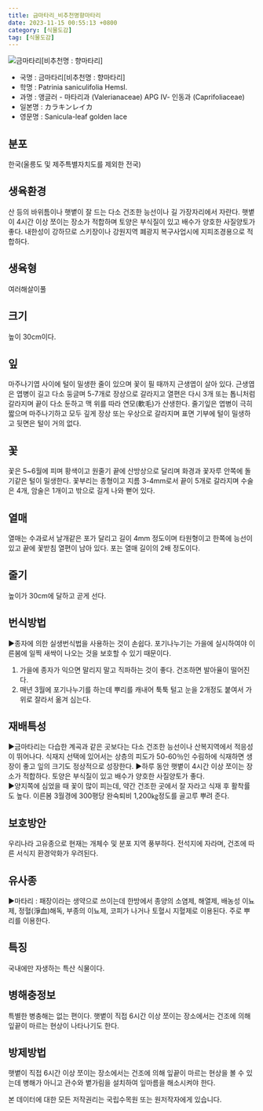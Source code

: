 ```yaml
---
title: 금마타리_비추천명향마타리
date: 2023-11-15 00:55:13 +0800
category: [식물도감]
tag: [식물도감]
---
```




![금마타리[비추천명 : 향마타리]](/fileUpload/plants/basic/Valerianaceae/Patrinia/16383/16383_1_th2.jpg)
- 국명 : 금마타리[비추천명 : 향마타리]
- 학명 : Patrinia saniculifolia Hemsl.
- 과명 : 앵글러 - 마타리과 (Valerianaceae) APG Ⅳ- 인동과 (Caprifoliaceae)
- 일본명 : カラキンレイカ
- 영문명 : Sanicula-leaf golden lace


## 분포
한국(울릉도 및 제주특별자치도를 제외한 전국) 
## 생육환경
산 등의 바위틈이나 햇볕이 잘 드는 다소 건조한 능선이나 길 가장자리에서 자란다. 햇볕이 4시간 이상 쪼이는 장소가 적합하며 토양은 부식질이 있고 배수가 양호한 사질양토가 좋다. 내한성이 강하므로 스키장이나 강원지역 폐광지 복구사업시에 지피조경용으로 적합하다.
## 생육형
여러해살이풀 
## 크기
높이 30cm이다.
## 잎
마주나기엽 사이에 털이 밀생한 줄이 있으며 꽃이 필 때까지 근생엽이 살아 있다. 근생엽은 엽병이 길고 다소 둥글며 5-7개로 장상으로 갈라지고 열편은 다시 3개 또는 톱니처럼 갈라지며 끝이 다소 둔하고 맥 위를 따라 연모(軟毛)가 산생한다. 줄기잎은 엽병이 극히 짧으며 마주나기하고 모두 깊게 장상 또는 우상으로 갈라지며 표면 기부에 털이 밀생하고 뒷면은 털이 거의 없다.
## 꽃
꽃은 5~6월에 피며 황색이고 원줄기 끝에 산방상으로 달리며 화경과 꽃자루 안쪽에 돌기같은 털이 밀생한다. 꽃부리는 종형이고 지름 3-4mm로서 끝이 5개로 갈라지며 수술은 4개, 암술은 1개이고 밖으로 길게 나와 뻗어 있다.
## 열매
열매는 수과로서 날개같은 포가 달리고 길이 4mm 정도이며 타원형이고 한쪽에 능선이 있고 끝에 꽃받침 열편이 남아 있다. 포는 열매 길이의 2배 정도이다.
## 줄기
높이가 30cm에 달하고 곧게 선다.
## 번식방법
▶종자에 의한 실생번식법을 사용하는 것이 손쉽다. 포기나누기는 가을에 실시하여야 이른봄에 일찍 새싹이 나오는 것을 보호할 수 있기 때문이다. 1. 가을에 종자가 익으면 말리지 말고 직파하는 것이 좋다. 건조하면 발아율이 떨어진다. 2. 매년 3월에 포기나누기를 하는데 뿌리를 캐내어 툭툭 털고 눈을 2개정도 붙여서 가위로 잘라서 옮겨 심는다.
## 재배특성
▶금마타리는 다습한 계곡과 같은 곳보다는 다소 건조한 능선이나 산복지역에서 적응성이 뛰어나다. 식재지 선택에 있어서는 상층의 피도가 50-60％인 수림하에 식재하면 생장이 좋고 잎의 크기도 정상적으로 성장한다. ▶하루 동안 햇볕이 4시간 이상 쪼이는 장소가 적합하다. 토양은 부식질이 있고 배수가 양호한 사질양토가 좋다.  ▶양지쪽에 심었을 때 꽃이 많이 피는데, 약간 건조한 곳에서 잘 자라고 식재 후 활착률도 높다. 이른봄 3월경에 300평당 완숙퇴비 1,200㎏정도를 골고루 뿌려 준다.
## 보호방안
우리나라 고유종으로 현재는 개체수 및 분포 지역 풍부하다. 전석지에 자라며, 건조에 따른 서식지 환경악화가 우려된다.
## 유사종
▶마타리 : 패장이라는 생약으로 쓰이는데 한방에서 종양의 소염제, 해열제, 배농성 이뇨제, 정혈(淨血)해독, 부종의 이뇨제, 코피가 나거나 토혈시 지혈제로 이용된다. 주로 뿌리를 이용한다.
## 특징
국내에만 자생하는 특산 식물이다.
## 병해충정보
특별한 병충해는 없는 편이다. 햇볕이 직접 6시간 이상 쪼이는 장소에서는 건조에 의해 잎끝이 마르는 현상이 나타나기도 한다.
## 방제방법
햇볕이 직접 6시간 이상 쪼이는 장소에서는 건조에 의해 잎끝이 마르는 현상을 볼 수 있는데 병해가 아니고 관수와 볕가림을 설치하여 잎마름을 해소시켜야 한다.






본 데이터에 대한 모든 저작권리는 국립수목원 또는 원저작자에게 있습니다.
